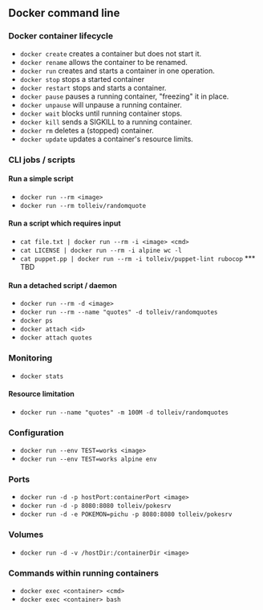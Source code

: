 ## Docker command line
### Docker container lifecycle
  * `docker create` creates a container but does not start it.
  * `docker rename` allows the container to be renamed.
  * `docker run` creates and starts a container in one operation.
  * `docker stop` stops a started container
  * `docker restart` stops and starts a container.
  * `docker pause` pauses a running container, "freezing" it in place.
  * `docker unpause` will unpause a running container.
  * `docker wait` blocks until running container stops.
  * `docker kill` sends a SIGKILL to a running container.
  * `docker rm` deletes a (stopped) container.
  * `docker update` updates a container's resource limits.

### CLI jobs / scripts
#### Run a simple script
  * `docker run --rm <image>`
  * `docker run --rm tolleiv/randomquote`

#### Run a script which requires input
  * `cat file.txt | docker run --rm -i <image> <cmd>`
  * `cat LICENSE | docker run --rm -i alpine wc -l`
  * `cat puppet.pp | docker run --rm -i tolleiv/puppet-lint rubocop` *** TBD
  
#### Run a detached script / daemon
  * `docker run --rm -d <image>`
  * `docker run --rm --name "quotes" -d tolleiv/randomquotes`
  *  `docker ps`
  *  `docker attach <id>`
  *  `docker attach quotes`

### Monitoring
  * `docker stats`

#### Resource limitation
  * `docker run --name "quotes" -m 100M -d tolleiv/randomquotes`
  
### Configuration
 * `docker run --env TEST=works <image>`
 * `docker run --env TEST=works alpine env`
  
### Ports
  * `docker run -d -p hostPort:containerPort <image>`
  * `docker run -d -p 8080:8080 tolleiv/pokesrv`
  * `docker run -d -e POKEMON=pichu -p 8080:8080 tolleiv/pokesrv`

### Volumes
  * `docker run -d -v /hostDir:/containerDir <image>`

### Commands within running containers
 * `docker exec <container> <cmd>`
 * `docker exec <container> bash`